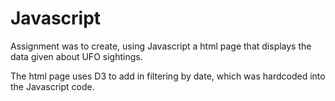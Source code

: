 # Javascript

Assignment was to create, using Javascript a html page that displays the data given about UFO sightings.

The html page uses D3 to add in filtering by date, which was hardcoded into the Javascript code. 
